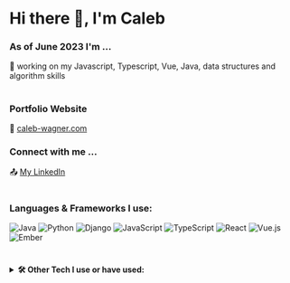 # Hi there :wave:, I'm Caleb 

### As of June 2023 I'm ...

💪  working on my Javascript, Typescript, Vue, Java, data structures and algorithm skills

#

### Portfolio Website
🔗 [caleb-wagner.com](https://calebwagner.github.io/portfolio-website/)

### Connect with me ... 
:outbox_tray: [My LinkedIn](https://www.linkedin.com/in/caleb-wagner-profile)

#

### Languages & Frameworks I use:
![Java](https://img.shields.io/badge/java-%23ED8B00.svg?style=for-the-badge&logo=java&logoColor=white)
![Python](https://img.shields.io/badge/python-3670A0?style=for-the-badge&logo=python&logoColor=ffdd54)
![Django](https://img.shields.io/badge/django-%23092E20.svg?style=for-the-badge&logo=django&logoColor=white)
![JavaScript](https://img.shields.io/badge/javascript-%23323330.svg?style=for-the-badge&logo=javascript&logoColor=%23F7DF1E)
![TypeScript](https://img.shields.io/badge/typescript-%23007ACC.svg?style=for-the-badge&logo=typescript&logoColor=white)
![React](https://img.shields.io/badge/react-%2320232a.svg?style=for-the-badge&logo=react&logoColor=%2361DAFB)
![Vue.js](https://img.shields.io/badge/vuejs-%2335495e.svg?style=for-the-badge&logo=vuedotjs&logoColor=%234FC08D) 
![Ember](https://img.shields.io/badge/ember-1C1E24?style=for-the-badge&logo=ember.js&logoColor=#D04A37)

#

<!-- Tech Stack -->  
<details>
  <summary><b>🛠️ Other Tech I use or have used:</b></summary>
    <p>

| **Category** | **Technologies** |
| - | - |
| Back-End | ![Java](https://img.shields.io/badge/java-%23ED8B00.svg?style=for-the-badge&logo=java&logoColor=white) |
| SQL Flavor | ![MicrosoftSQLServer](https://img.shields.io/badge/Microsoft%20SQL%20Sever-CC2927?style=for-the-badge&logo=microsoft%20sql%20server&logoColor=white) ![Postgres](https://img.shields.io/badge/postgres-%23316192.svg?style=for-the-badge&logo=postgresql&logoColor=white) ![SQLite](https://img.shields.io/badge/sqlite-%2307405e.svg?style=for-the-badge&logo=sqlite&logoColor=white) ![MySQL](https://img.shields.io/badge/mysql-%2300f.svg?style=for-the-badge&logo=mysql&logoColor=white)| 
| Front-End | ![Bootstrap](https://img.shields.io/badge/bootstrap-%23563D7C.svg?style=for-the-badge&logo=bootstrap&logoColor=white) ![TailwindCSS](https://img.shields.io/badge/tailwindcss-%2338B2AC.svg?style=for-the-badge&logo=tailwind-css&logoColor=white) ![MUI](https://img.shields.io/badge/MUI-%230081CB.svg?style=for-the-badge&logo=mui&logoColor=white) ![jQuery](https://img.shields.io/badge/jquery-%230769AD.svg?style=for-the-badge&logo=jquery&logoColor=white) ![CSS3](https://img.shields.io/badge/css3-%231572B6.svg?style=for-the-badge&logo=css3&logoColor=white) ![HTML5](https://img.shields.io/badge/html5-%23E34F26.svg?style=for-the-badge&logo=html5&logoColor=white) |    
| Tools | ![Postman](https://img.shields.io/badge/Postman-FF6C37?style=for-the-badge&logo=postman&logoColor=white) |
| Testing | ![Selenium](https://img.shields.io/badge/-selenium-%43B02A?style=for-the-badge&logo=selenium&logoColor=white) ![Jest](https://img.shields.io/badge/-jest-%23C21325?style=for-the-badge&logo=jest&logoColor=white) |
| Misc | ![Git](https://img.shields.io/badge/git-%23F05033.svg?style=for-the-badge&logo=git&logoColor=white) ![GitHub](https://img.shields.io/badge/github-%23121011.svg?style=for-the-badge&logo=github&logoColor=white) ![IntelliJ IDEA](https://img.shields.io/badge/IntelliJIDEA-000000.svg?style=for-the-badge&logo=intellij-idea&logoColor=white) ![Visual Studio Code](https://img.shields.io/badge/Visual%20Studio%20Code-0078d7.svg?style=for-the-badge&logo=visual-studio-code&logoColor=white) ![Swagger](https://img.shields.io/badge/-Swagger-%23Clojure?style=for-the-badge&logo=swagger&logoColor=white) ![Firebase](https://img.shields.io/badge/Firebase-039BE5?style=for-the-badge&logo=Firebase&logoColor=white) ![Shell Script](https://img.shields.io/badge/shell_script-%23121011.svg?style=for-the-badge&logo=gnu-bash&logoColor=white) |

  </p>
</details>
